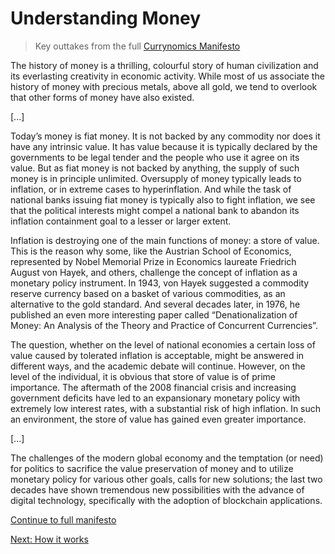 # Understanding Money
> Key outtakes from the full [Currynomics Manifesto](https://redcurry.co/manifesto/)

The history of money is a thrilling, colourful story of human civilization and its everlasting creativity in economic activity. While most of us associate the history of money with precious metals, above all gold, we tend to overlook that other forms of money have also existed.

[...]

Today’s money is fiat money. It is not backed by any commodity nor does it have any intrinsic value. It has value because it is typically declared by the governments to be legal tender and the people who use it agree on its value. But as fiat money is not backed by anything, the supply of such money is in principle unlimited. Oversupply of money typically leads to inflation, or in extreme cases to hyperinflation. And while the task of national banks issuing fiat money is typically also to fight inflation, we see that the political interests might compel a national bank to abandon its inflation containment goal to a lesser or larger extent.

Inflation is destroying one of the main functions of money: a store of value. This is the reason why some, like the Austrian School of Economics, represented by Nobel Memorial Prize in Economics laureate Friedrich August von Hayek, and others, challenge the concept of inflation as a monetary policy instrument. In 1943, von Hayek suggested a commodity reserve currency based on a basket of various commodities, as an alternative to the gold standard. And several decades later, in 1976, he published an even more interesting paper called “Denationalization of Money: An Analysis of the Theory and Practice of Concurrent Currencies”.

The question, whether on the level of national economies a certain loss of value caused by tolerated inflation is acceptable, might be answered in different ways, and the academic debate will continue. However, on the level of the individual, it is obvious that store of value is of prime importance. The aftermath of the 2008 financial crisis and increasing government deficits have led to an expansionary monetary policy with extremely low interest rates, with a substantial risk of high inflation. In such an environment, the store of value has gained even greater importance.

[...]

The challenges of the modern global economy and the temptation (or need) for politics to sacrifice the value preservation of money and to utilize monetary policy for various other goals, calls for new solutions; the last two decades have shown tremendous new possibilities with the advance of digital technology, specifically with the adoption of blockchain applications.

[Continue to full manifesto](https://redcurry.co/manifesto/)

[Next: How it works](whitepaper/how.md)
